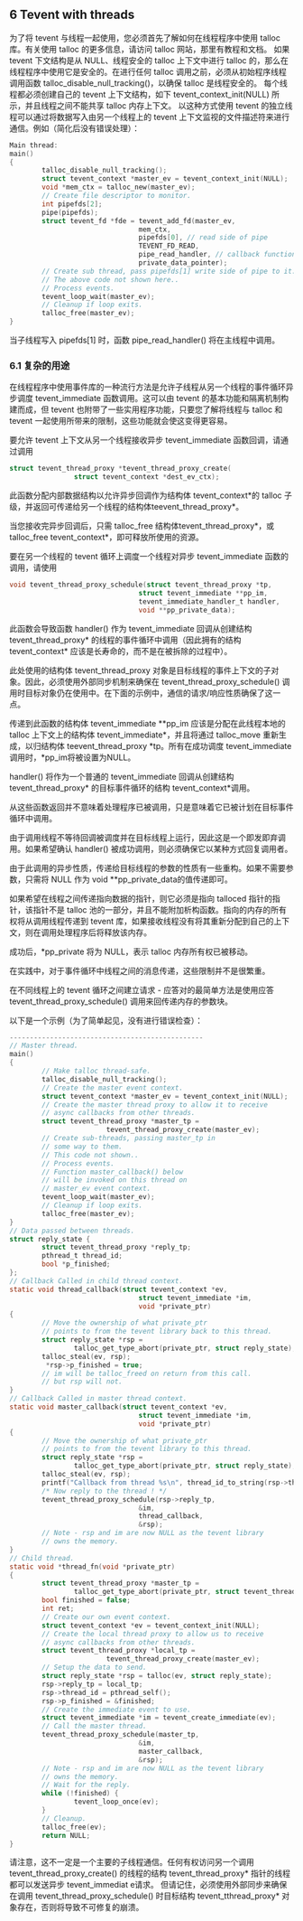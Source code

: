 ## 6 Tevent with threads

为了将 tevent 与线程一起使用，您必须首先了解如何在线程程序中使用 talloc 库。有关使用 talloc 的更多信息，请访问 talloc 网站，那里有教程和文档。
如果 tevent 下文结构是从 NULL、线程安全的 talloc 上下文中进行 talloc 的，那么在线程程序中使用它是安全的。在进行任何 talloc 调用之前，必须从初始程序线程调用函数 talloc_disable_null_tracking()，以确保 talloc 是线程安全的。
每个线程都必须创建自己的 tevent 上下文结构，如下 tevent_context_init(NULL) 所示，并且线程之间不能共享 talloc 内存上下文。
以这种方式使用 tevent 的独立线程可以通过将数据写入由另一个线程上的 tevent 上下文监视的文件描述符来进行通信。例如（简化后没有错误处理）：

```c
Main thread:
main()
{
        talloc_disable_null_tracking();
        struct tevent_context *master_ev = tevent_context_init(NULL);
        void *mem_ctx = talloc_new(master_ev);
        // Create file descriptor to monitor.
        int pipefds[2];
        pipe(pipefds);
        struct tevent_fd *fde = tevent_add_fd(master_ev,
                                mem_ctx,
                                pipefds[0], // read side of pipe
                                TEVENT_FD_READ,
                                pipe_read_handler, // callback function
                                private_data_pointer);
        // Create sub thread, pass pipefds[1] write side of pipe to it.
        // The above code not shown here..
        // Process events.
        tevent_loop_wait(master_ev);
        // Cleanup if loop exits.
        talloc_free(master_ev);
}
```

当子线程写入 pipefds[1] 时，函数 pipe_read_handler() 将在主线程中调用。

### 6.1 复杂的用途

在线程程序中使用事件库的一种流行方法是允许子线程从另一个线程的事件循环异步调度 tevent_immediate 函数调用。这可以由 tevent 的基本功能和隔离机制构建而成，但 tevent 也附带了一些实用程序功能，只要您了解将线程与 talloc 和 tevent 一起使用所带来的限制，这些功能就会使这变得更容易。

要允许 tevent 上下文从另一个线程接收异步 tevent_immediate 函数回调，请通过调用

```c
struct tevent_thread_proxy *tevent_thread_proxy_create(
                struct tevent_context *dest_ev_ctx);
```

此函数分配内部数据结构以允许异步回调作为结构体 tevent_context\*的 talloc 子级，并返回可传递给另一个线程的结构体teevent_thread_proxy\*。

当您接收完异步回调后，只需 talloc_free 结构体tevent_thread_proxy\*，或 talloc_free tevent_context\*，即可释放所使用的资源。

要在另一个线程的 tevent 循环上调度一个线程对异步 tevent_immediate 函数的调用，请使用

```c
void tevent_thread_proxy_schedule(struct tevent_thread_proxy *tp,
                                struct tevent_immediate **pp_im,
                                tevent_immediate_handler_t handler,
                                void **pp_private_data);
```

此函数会导致函数 handler() 作为 tevent_immediate 回调从创建结构 tevent_thread_proxy\* 的线程的事件循环中调用（因此拥有的结构 tevent_context\* 应该是长寿命的，而不是在被拆除的过程中）。

此处使用的结构体 tevent_thread_proxy 对象是目标线程的事件上下文的子对象。因此，必须使用外部同步机制来确保在 tevent_thread_proxy_schedule() 调用时目标对象仍在使用中。在下面的示例中，通信的请求/响应性质确保了这一点。

传递到此函数的结构体 tevent_immediate \*\*pp_im 应该是分配在此线程本地的 talloc 上下文上的结构体 tevent_immediate\*，并且将通过 talloc_move 重新生成，以归结构体 teevent_thread_proxy \*tp。所有在成功调度 tevent_immediate 调用时，\*pp_im将被设置为NULL。

handler() 将作为一个普通的 tevent_immediate 回调从创建结构 tevent_thread_proxy\* 的目标事件循环的结构 tevent_context\*调用。

从这些函数返回并不意味着处理程序已被调用，只是意味着它已被计划在目标事件循环中调用。

由于调用线程不等待回调被调度并在目标线程上运行，因此这是一个即发即弃调用。如果希望确认 handler() 被成功调用，则必须确保它以某种方式回复调用者。

由于此调用的异步性质，传递给目标线程的参数的性质有一些重构。如果不需要参数，只需将 NULL 作为 void \*\*pp_private_data的值传递即可。

如果希望在线程之间传递指向数据的指针，则它必须是指向 talloced 指针的指针，该指针不是 talloc 池的一部分，并且不能附加析构函数。指向的内存的所有权将从调用线程传递到 tevent 库，如果接收线程没有将其重新分配到自己的上下文，则在调用处理程序后将释放该内存。

成功后，\*pp_private 将为 NULL，表示 talloc 内存所有权已被移动。

在实践中，对于事件循环中线程之间的消息传递，这些限制并不是很繁重。

在不同线程上的 tevent 循环之间建立请求 - 应答对的最简单方法是使用应答 tevent_thread_proxy_schedule() 调用来回传递内存的参数块。

以下是一个示例（为了简单起见，没有进行错误检查）：

```c
------------------------------------------------
// Master thread.
main()
{
        // Make talloc thread-safe.
        talloc_disable_null_tracking();
        // Create the master event context.
        struct tevent_context *master_ev = tevent_context_init(NULL);
        // Create the master thread proxy to allow it to receive
        // async callbacks from other threads.
        struct tevent_thread_proxy *master_tp =
                        tevent_thread_proxy_create(master_ev);
        // Create sub-threads, passing master_tp in
        // some way to them.
        // This code not shown..
        // Process events.
        // Function master_callback() below
        // will be invoked on this thread on
        // master_ev event context.
        tevent_loop_wait(master_ev);
        // Cleanup if loop exits.
        talloc_free(master_ev);
}
// Data passed between threads.
struct reply_state {
        struct tevent_thread_proxy *reply_tp;
        pthread_t thread_id;
        bool *p_finished;
};
// Callback Called in child thread context.
static void thread_callback(struct tevent_context *ev,
                                struct tevent_immediate *im,
                                void *private_ptr)
{
        // Move the ownership of what private_ptr
        // points to from the tevent library back to this thread.
        struct reply_state *rsp =
                talloc_get_type_abort(private_ptr, struct reply_state);
        talloc_steal(ev, rsp);
         *rsp->p_finished = true;
        // im will be talloc_freed on return from this call.
        // but rsp will not.
}
// Callback Called in master thread context.
static void master_callback(struct tevent_context *ev,
                                struct tevent_immediate *im,
                                void *private_ptr)
{
        // Move the ownership of what private_ptr
        // points to from the tevent library to this thread.
        struct reply_state *rsp =
                talloc_get_type_abort(private_ptr, struct reply_state);
        talloc_steal(ev, rsp);
        printf("Callback from thread %s\n", thread_id_to_string(rsp->thread_id));
        /* Now reply to the thread ! */
        tevent_thread_proxy_schedule(rsp->reply_tp,
                                &im,
                                thread_callback,
                                &rsp);
        // Note - rsp and im are now NULL as the tevent library
        // owns the memory.
}
// Child thread.
static void *thread_fn(void *private_ptr)
{
        struct tevent_thread_proxy *master_tp =
                talloc_get_type_abort(private_ptr, struct tevent_thread_proxy);
        bool finished = false;
        int ret;
        // Create our own event context.
        struct tevent_context *ev = tevent_context_init(NULL);
        // Create the local thread proxy to allow us to receive
        // async callbacks from other threads.
        struct tevent_thread_proxy *local_tp =
                        tevent_thread_proxy_create(master_ev);
        // Setup the data to send.
        struct reply_state *rsp = talloc(ev, struct reply_state);
        rsp->reply_tp = local_tp;
        rsp->thread_id = pthread_self();
        rsp->p_finished = &finished;
        // Create the immediate event to use.
        struct tevent_immediate *im = tevent_create_immediate(ev);
        // Call the master thread.
        tevent_thread_proxy_schedule(master_tp,
                                &im,
                                master_callback,
                                &rsp);
        // Note - rsp and im are now NULL as the tevent library
        // owns the memory.
        // Wait for the reply.
        while (!finished) {
                tevent_loop_once(ev);
        }
        // Cleanup.
        talloc_free(ev);
        return NULL;
}
```

请注意，这不一定是一个主要的子线程通信。任何有权访问另一个调用 tevent_thread_proxy_create() 的线程的结构 tevent_thread_proxy\* 指针的线程都可以发送异步 tevent_immediat e请求。
但请记住，必须使用外部同步来确保在调用 tevent_thread_proxy_schedule() 时目标结构 tevent_tthread_proxy\* 对象存在，否则将导致不可修复的崩溃。